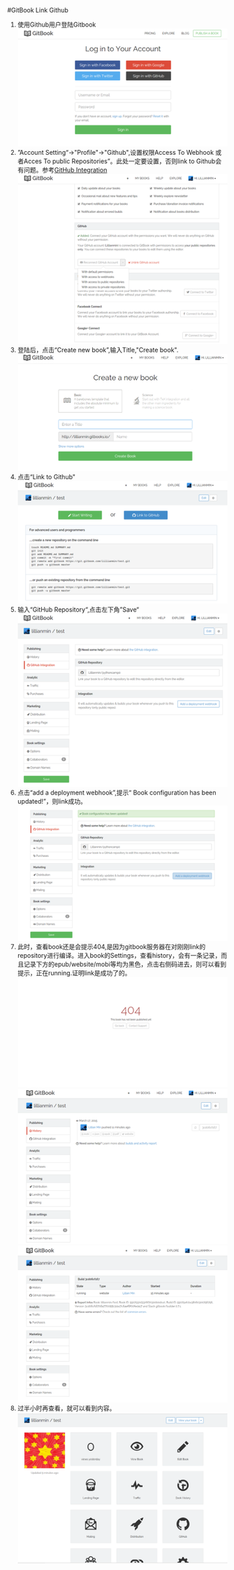 #GitBook Link Github

1. 使用Github用户登陆Gitbook
![](login_with_github.png)
2. ”Account Setting“->"Profile"->"Github",设置权限Access To Webhook 或者Acces To public Repositories”。此处一定要设置，否则link to Github会有问题。参考[GitHub Integration](http://help.gitbook.com/github/index.html)
![](permission.png)
2. 登陆后，点击“Create new book”,输入Title,"Create book".
![](create_book.png)
4. 点击“Link to Github"
![](link_to_github.png)
5. 输入“GitHub Repository“,点击左下角”Save“
![](git_repository.png)
6. 点击“add a deployment webhook”,提示“ Book configuration has been updated!”，则link成功。
![](webhook_ok.png)
7. 此时，查看book还是会提示404,是因为gitbook服务器在对刚刚link的repository进行编译。进入book的Settings，查看history，会有一条记录，而且记录下方的epub/website/mobi等均为黑色，点击右侧码进去，则可以看到提示，正在running.证明link是成功了的。
![](404.png)![](running.png)![](running_info.png)
8. 过半小时再查看，就可以看到内容。
![](ok.png) 
